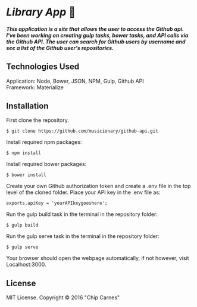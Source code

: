 # _Library App_ :lips:

##### This application is a site that allows the user to access the Github api. I've been working on creating gulp tasks, bower tasks, and API calls via the Github API.  The user can search for Github users by username and see a list of the Github user's repositories.

## Technologies Used

Application: Node, Bower, JSON, NPM, Gulp, Github API<br>
Framework: Materialize

Installation
------------

First clone the repository.  
```
$ git clone https://github.com/musicionary/github-api.git
```

Install required npm packages:
```
$ npm install
```

Install required bower packages:
```
$ bower install
```

Create your own Github authorization token and create a .env file in the top level of the cloned folder.  Place your API key in the .env file as:
```
exports.apiKey = 'yourAPIkeygoeshere';
```


Run the gulp build task in the terminal in the repository folder:
```
$ gulp build
```

Run the gulp serve task in the terminal in the repository folder:
```
$ gulp serve
```

Your browser should open the webpage automatically, if not however, visit Localhost:3000.

License
-------

MIT License. Copyright &copy; 2016 "Chip Carnes"
